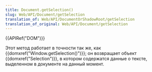 ```yaml
---
title: Document.getSelection()
slug: Web/API/Document/getSelection
translation_of: Web/API/DocumentOrShadowRoot/getSelection
translation_of_original: Web/API/Document/getSelection
---
```


{{APIRef("DOM")}}

Этот метод работает в точности так же, как {{domxref("Window.getSelection()")}}; он возвращает объект {{domxref("Selection")}}, в котором содержатся данные о тексте, выделенном в документе на данный момент.
